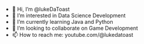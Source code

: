 - 👋 Hi, I’m @lukeDaToast
- 👀 I’m interested in Data Science Development
- 🌱 I’m currently learning Java and Python
- 💞️ I’m looking to collaborate on Game Development
- 📫 How to reach me: youtube.com/@lukedatoast

<!---
lukeDaToast/lukeDaToast is a ✨ special ✨ repository because its `README.md` (this file) appears on your GitHub profile.
You can click the Preview link to take a look at your changes.
--->
